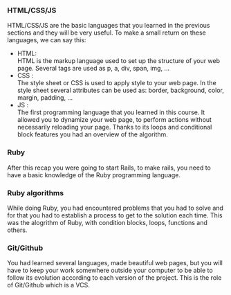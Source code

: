 ### HTML/CSS/JS  
  
HTML/CSS/JS are the basic languages that you learned in the previous sections and they will be very useful. To make a small return on these languages, we can say this:  
* HTML:   
HTML is the markup language used to set up the structure of your web page. Several tags are used as p, a, div, span, img, ...  
* CSS :  
The style sheet or CSS is used to apply style to your web page. In the style sheet several attributes can be used as: border, background, color, margin, padding, ...  
* JS :  
The first programming language that you learned in this course. It allowed you to dynamize your web page, to perform actions without necessarily reloading your page. Thanks to its loops and conditional block features you had an overview of the algorithm.
  
### Ruby 

After this recap you were going to start Rails, to make rails, you need to have a basic knowledge of the Ruby programming language.  
  
### Ruby algorithms  
  
While doing Ruby, you had encountered problems that you had to solve and for that you had to establish a process to get to the solution each time. This was the alogrithm of Ruby, with condition blocks, loops, functions and others.  
  
### Git/Github  
  
You had learned several languages, made beautiful web pages, but you will have to keep your work somewhere outside your computer to be able to follow its evolution according to each version of the project. This is the role of Git/Github which is a VCS.
